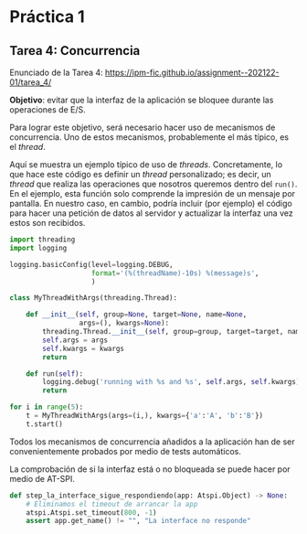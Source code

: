 # Práctica 1

## Tarea 4: Concurrencia

Enunciado de la Tarea 4: <https://ipm-fic.github.io/assignment--202122-01/tarea_4/>

**Objetivo**: evitar que la interfaz de la aplicación se bloquee durante las operaciones de E/S.


Para lograr este objetivo, será necesario hacer uso de mecanismos de concurrencia. Uno de estos mecanismos, probablemente el más típico, es el _thread_.

Aquí se muestra un ejemplo típico de uso de _threads_. Concretamente, lo que hace este código es definir un _thread_ personalizado; es decir, un _thread_ que realiza las operaciones que nosotros queremos dentro del `run()`. En el ejemplo, esta función solo comprende la impresión de un mensaje por pantalla. En nuestro caso, en cambio, podría incluir (por ejemplo) el código para hacer una petición de datos al servidor y actualizar la interfaz una vez estos son recibidos.

```python
import threading
import logging

logging.basicConfig(level=logging.DEBUG,
                    format='(%(threadName)-10s) %(message)s',
                    )

class MyThreadWithArgs(threading.Thread):

    def __init__(self, group=None, target=None, name=None,
                 args=(), kwargs=None):
        threading.Thread.__init__(self, group=group, target=target, name=name)
        self.args = args
        self.kwargs = kwargs
        return

    def run(self):
        logging.debug('running with %s and %s', self.args, self.kwargs)
        return

for i in range(5):
    t = MyThreadWithArgs(args=(i,), kwargs={'a':'A', 'b':'B'})
    t.start()
```

Todos los mecanismos de concurrencia añadidos a la aplicación han de ser convenientemente probados por medio de tests automáticos.

La comprobación de si la interfaz está o no bloqueada se puede hacer por medio de AT-SPI.
```python
def step_la_interface_sigue_respondiendo(app: Atspi.Object) -> None:
    # Eliminamos el timeout de arrancar la app
    atspi.Atspi.set_timeout(800, -1)
    assert app.get_name() != "", "La interface no responde"
```


